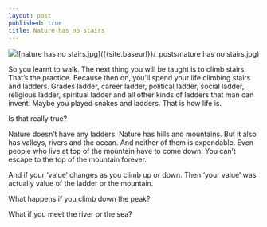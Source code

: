 ```yaml
---
layout: post
published: true
title: Nature has no stairs
---
```

![]({{site.baseurl}}/_posts/nature%20has%20no%20stairs.jpg)![nature has no stairs.jpg]({{site.baseurl}}/_posts/nature has no stairs.jpg)


So you learnt to walk. The next thing you will be taught is to climb stairs. That’s the practice. Because then on, you’ll spend your life climbing stairs and ladders. Grades ladder, career ladder, political ladder, social ladder, religious ladder, spiritual ladder and all other kinds of ladders that man can invent. Maybe you played snakes and ladders. That is how life is.

Is that really true?

Nature doesn’t have any ladders. Nature has hills and mountains. But it also has valleys, rivers and the ocean. And neither of them is expendable. Even people who live at top of the mountain have to come down. You can’t escape to the top of the mountain forever.

And if your ‘value’ changes as you climb up or down. Then ‘your value’ was actually value of the ladder or the mountain.

What happens if you climb down the peak?

What if you meet the river or the sea?
